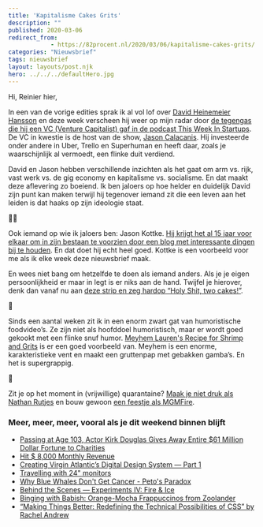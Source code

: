 ```yaml
---
title: 'Kapitalisme Cakes Grits'
description: ""
published: 2020-03-06
redirect_from: 
            - https://82procent.nl/2020/03/06/kapitalisme-cakes-grits/
categories: "Nieuwsbrief"
tags: nieuwsbrief	
layout: layouts/post.njk
hero: ../../../defaultHero.jpg
---
```

<!-- wp:paragraph -->

Hi, Reinier hier,

<!-- /wp:paragraph -->

<!-- wp:paragraph -->

In een van de vorige edities sprak ik al vol lof over [David Heinemeier Hansson](https://twitter.com/dhh) en deze week verscheen hij weer op mijn radar door [de tegengas die hij een VC (Venture Capitalist) gaf in de podcast This Week In Startups](https://castro.fm/episode/FNHL1O). De VC in kwestie is de host van de show, [Jason Calacanis](https://en.wikipedia.org/wiki/Jason_Calacanis). Hij investeerde onder andere in Uber, Trello en Superhuman en heeft daar, zoals je waarschijnlijk al vermoedt, een flinke duit verdiend.

<!-- /wp:paragraph -->

<!-- wp:paragraph -->

David en Jason hebben verschillende inzichten als het gaat om arm vs. rijk, vast werk vs. de gig economy en kapitalisme vs. socialisme. En dat maakt deze aflevering zo boeiend. Ik ben jaloers op hoe helder en duidelijk David zijn punt kan maken terwijl hij tegenover iemand zit die een leven aan het leiden is dat haaks op zijn ideologie staat.

<!-- /wp:paragraph -->

<!-- wp:paragraph -->

🍰🎂

<!-- /wp:paragraph -->

<!-- wp:paragraph -->

Ook iemand op wie ik jaloers ben: Jason Kottke. [Hij krijgt het al 15 jaar voor elkaar om in zijn bestaan te voorzien door een blog met interessante dingen bij te houden](https://kottke.org/20/02/the-15th-anniversary-of-doing-kottkeorg-as-a-full-time-job). En dat doet hij echt heel goed. Kottke is een voorbeeld voor me als ik elke week deze nieuwsbrief maak.

<!-- /wp:paragraph -->

<!-- wp:paragraph -->

En wees niet bang om hetzelfde te doen als iemand anders. Als je je eigen persoonlijkheid er maar in legt is er niks aan de hand. Twijfel je hierover, denk dan vanaf nu aan [deze strip en zeg hardop “Holy Shit, two cakes!”](https://twitter.com/singtoconley/status/1229439736831307776).

<!-- /wp:paragraph -->

<!-- wp:paragraph -->

🍤

<!-- /wp:paragraph -->

<!-- wp:paragraph -->

Sinds een aantal weken zit ik in een enorm zwart gat van humoristische foodvideo’s. Ze zijn niet als hoofddoel humoristisch, maar er wordt goed gekookt met een flinke snuf humor. [Meyhem Lauren's Recipe for Shrimp and Grits](https://www.youtube.com/watch?v=-DY9xsj7360) is er een goed voorbeeld van. Meyhem is een enorme, karakteristieke vent en maakt een gruttenpap met gebakken gamba’s. En het is supergrappig.

<!-- /wp:paragraph -->

<!-- wp:paragraph -->

🦠

<!-- /wp:paragraph -->

<!-- wp:paragraph -->

Zit je op het moment in (vrijwillige) quarantaine? [Maak je niet druk als Nathan Rutjes](https://youtu.be/QeOf_fJ7-3w) en bouw gewoon [een feestje als MGMFire](https://youtu.be/loRA5XxACcw).

<!-- /wp:paragraph -->

<!-- wp:heading {"level":3} -->

### Meer, meer, meer, vooral als je dit weekend binnen blijft

<!-- /wp:heading -->

<!-- wp:list -->

- [Passing at Age 103, Actor Kirk Douglas Gives Away Entire \$61 Million Dollar Fortune to Charities](https://www.goodnewsnetwork.org/kirk-douglas-gives-61-million-dollar-fortune-to-charity/)
- [Hit \$ 8,000 Monthly Revenue](https://www.indiehackers.com/product/doka-js/hit-8-000-monthly-revenue--M1ZZ8ycHi6EzKvt--zr)
- [Creating Virgin Atlantic’s Digital Design System — Part 1](https://medium.com/virgin-atlantic-digital/creating-virgin-atlantics-digital-design-system-part-1-e91f9100804b)
- [Travelling with 24" monitors](https://blog.luap.info/travelling-with-24-monitors.html)
- [Why Blue Whales Don't Get Cancer - Peto's Paradox](https://www.youtube.com/watch?v=1AElONvi9WQ)
- [Behind the Scenes — Experiments IV: Fire & Ice](https://www.youtube.com/watch?v=dJyd_zgr2WE)
- [Binging with Babish: Orange-Mocha Frappuccinos from Zoolander](https://www.youtube.com/watch?v=exe_I-tnxpU)
- [“Making Things Better: Redefining the Technical Possibilities of CSS” by Rachel Andrew](https://aneventapart.com/news/post/making-things-better-aea-video?ref=heydesigner)

<!-- /wp:list -->

<!-- wp:block {"ref":214} /-->
